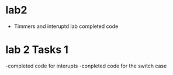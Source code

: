 # lab2
- Timmers and interuptd lab completed code

# lab 2 Tasks 1
-completed code for interupts 
-conpleted code for the switch case 
